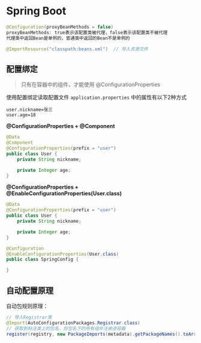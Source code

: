 # Spring Boot

```java
@Configuration(proxyBeanMethods = false)
proxyBeanMethods: true表示该配置类被代理，false表示该配置类不被代理
代理类中返回Bean是单例的，普通类中返回的Bean不是单例的
```

```java
@ImportResource("classpath:beans.xml")	// 导入资源文件
```

## 配置绑定

> 只有在容器中的组件，才能使用 @ConfigurationProperties

使用配置绑定读取配置文件 `application.properties` 中的属性有以下2种方式

```properties
user.nickname=张三
user.age=18
```

**@ConfigurationProperties + @Component**

```java
@Data
@Component
@ConfigurationProperties(prefix = "user")
public class User {
    private String nickname;

    private Integer age;
}
```

**@ConfigurationProperties + @EnableConfigurationProperties(User.class)**

```java
@Data
@ConfigurationProperties(prefix = "user")
public class User {
    private String nickname;

    private Integer age;
}
```

```java
@Configuration
@EnableConfigurationProperties(User.class)
public class SpringConfig {

}
```

## 自动配置原理

自动包规则原理：

```java
// 导入Registrar类
@Import(AutoConfigurationPackages.Registrar.class)
// 获取到标注类上的包名，将包名下的所有组件注册进容器
register(registry, new PackageImports(metadata).getPackageNames().toArray(new String[0]));
```

